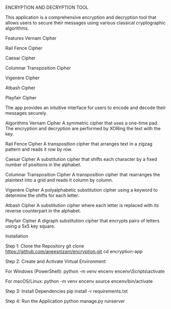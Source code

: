 ENCRYPTION AND DECRYPTION TOOL

This application is a comprehensive encryption and decryption tool that allows users to secure their messages using various classical cryptographic algorithms.

Features
Vernam Cipher

Rail Fence Cipher

Caesar Cipher

Columnar Transposition Cipher

Vigenère Cipher

Atbash Cipher

Playfair Cipher

The app provides an intuitive interface for users to encode and decode their messages securely.

Algorithms
Vernam Cipher
A symmetric cipher that uses a one-time pad. The encryption and decryption are performed by XORing the text with the key.

Rail Fence Cipher
A transposition cipher that arranges text in a zigzag pattern and reads it row by row.

Caesar Cipher
A substitution cipher that shifts each character by a fixed number of positions in the alphabet.

Columnar Transposition Cipher
A transposition cipher that rearranges the plaintext into a grid and reads it column by column.

Vigenère Cipher
A polyalphabetic substitution cipher using a keyword to determine the shifts for each letter.

Atbash Cipher
A substitution cipher where each letter is replaced with its reverse counterpart in the alphabet.

Playfair Cipher
A digraph substitution cipher that encrypts pairs of letters using a 5x5 key square.

Installation

Step 1: Clone the Repository
git clone https://github.com/aneesnizam/encryption.git
cd encryption-app

Step 2: Create and Activate Virtual Environment

For Windows (PowerShell):
python -m venv encenv
encenv\Scripts\activate

For macOS/Linux:
python -m venv encenv
source encenv/bin/activate

Step 3: Install Dependencies
pip install -r requirements.txt

Step 4: Run the Application
python manage.py runserver
